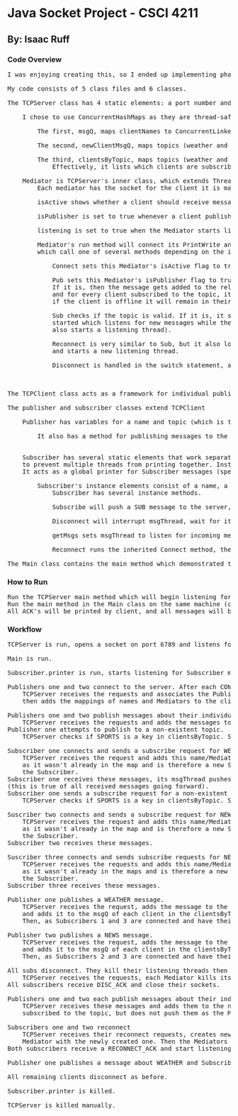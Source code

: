 
# **Java Socket Project - CSCI 4211**
## By: Isaac Ruff
### Code Overview
<pre>
I was enjoying creating this, so I ended up implementing phase 2 in this submission. Reconnecting and offline clients work as intended.

My code consists of 5 class files and 6 classes.

The TCPServer class has 4 static elements: a port number and three ConcurrentHashMaps.

    I chose to use ConcurrentHashMaps as they are thread-safe.

        The first, msgQ, maps clientNames to ConcurrentLinkedQueues which contain that client's queue of messages.

        The second, newClientMsgQ, maps topics (weather and news) to lists of every message published in that topic, that way when a new client subscribes they are pushed all previous messages on that topic.
        
        The third, clientsByTopic, maps topics (weather and news) to their own ConcurrentHashMaps, which map clientNames to Mediators.
            Effectively, it lists which clients are subscribed to which topics, and bundles their names and Mediators for easy access.
    
    Mediator is TCPServer's inner class, which extends Thread and has a custom run(). Each instance mediates between the server and a client.
        Each mediator has the socket for the client it is managing, a clientName, a printWriter and inputStream, and three boolean flags (isActive, isPublisher, and listening)
        
        isActive shows whether a client should receive messages directly or whether they should be stored in Q.
        
        isPublisher is set to true whenever a client publishes, and stops publishers from being delivered messages.
        
        listening is set to true when the Mediator starts listening for messages. Used to stop multiple listening threads from starting
        
        Mediator's run method will connect its PrintWrite and InputStream to the clientSocket, then repeatedly loop as it listens for messages. When one is received, it is handled through switch statements
        which call one of several methods depending on the inputStream

            Connect sets this Mediator's isActive flag to true, assigns it the specific clientName, and sets listening to false before sending CONN_ACK to client

            Pub sets this Mediator's isPublisher flag to true, formats the incoming message, then checks if this topic is valid and if this Publisher is subscribed to the topic it is attempting to publish to.
            If it is, then the message gets added to the relevant ArrayList within newClientMsgQ, then a thread is started which checks each mapping of clientName to Mediator within clientsByTopic
            and for every client subscribed to the topic, it adds the message to their msgQ (creating one if it doesn't exist). If the client isActive the message will be pushed immediately
            if the client is offline it will remain in their msgQ until they reconnect.

            Sub checks if the topic is valid. If it is, it sends SUB_ACK to client and adds their name to the relevant topic in clientsByTopic, mapping its name to its Mediator. Then a listening thread is
            started which listens for new messages while the client is still connected (first it checks if this Mediator is already listening, to prevent multiple listening threads from starting, as reconnect
            also starts a listening thread).

            Reconnect is very similar to Sub, but it also looks through clientsByTopic and replaces the old Mediator with the new in the clientName to Mediator mapping. Then it sends RECONNECT_ACK to client
            and starts a new listening thread.

            Disconnect is handled in the switch statement, and simply sets isActive and listening to false before sending DISC_ACK to client.



The TCPClient class acts as a framework for individual publisher/subscriber classes. It has basic methods to send/receive messages to the server, as well as to connect/disconnect

The publisher and subscriber classes extend TCPClient
    
    Publisher has variables for a name and topic (which is the topic it is able to publish to). Upon initial connection Publisher automatically follows up with a SUB request for that topic.
    
        It also has a method for publishing messages to the server

    
    Subscriber has several static elements that work separately from the class itself. The static method 'printer' is run at the start of the program and uses a static ConcurrentLinkedQueue
    to prevent multiple threads from printing together. Instead, they all push to this Q which the printer method is constantly listening to, and whatever shows up there will be printed to stdout.
    It acts as a global printer for Subscriber messages (specifically messages from publishers, not ACKs)

        Subscriber's instance elements consist of a name, a boolean listening flag to help with thread termination, and a thread called msgThread which listens for messages from the server
            Subscriber has several instance methods.
            
            Subscribe will push a SUB message to the server, and on SUB_ACK will start actively listening for messages using msgThread.
        
            Disconnect will interrupt msgThread, wait for it to die, then run the inherited TCPClient disconnect method.
        
            getMsgs sets msgThread to listen for incoming messages.
        
            Reconnect runs the inherited Connect method, then sends RECONNECT to server. On RECONNECT_ACK a new listening thread is started

The Main class contains the main method which demonstrated the code's functionality as detailed in the test sequence document provided
</pre>
### How to Run
<pre>
Run the TCPServer main method which will begin listening for clients.
Run the main method in the Main class on the same machine (code can be edited to work with other machines as well, but I didn't implement that functionality for this submission).
All ACK's will be printed by client, and all messages will be printed by the Subscriber printer static method.
</pre>
### Workflow
<pre>
TCPServer is run, opens a socket on port 6789 and listens for clients.

Main is run.

Subscriber.printer is run, starts listening for Subscriber messages.

Publishers one and two connect to the server. After each CONN_ACK, a subscription request is automatically sent for their given topic.
    TCPServer receives the requests and associates the Publisher names with their Mediators upon connection (this is true of all clients going forward)
    then adds the mappings of names and Mediators to the clientByTopic map associated with their given topic.

Publishers one and two publish messages about their individual topics.
    TCPServer receives the requests and adds the messages to newClientMsgQ, then stops as there are no Subscribers to push to yet.
Publisher one attempts to publish to a non-existent topic.
    TCPServer checks if SPORTS is a key in clientsByTopic. Since it is not, an error is returned.

Subscriber one connects and sends a subscribe request for WEATHER, then starts listening for messages.
    TCPServer receives the request and adds this name/Mediator pair to the associated clientsByTopic map, then
    as it wasn't already in the map and is therefore a new Subscriber, it pushes all messages for that topic in newClientMsgQ to
    the Subscriber.
Subscriber one receives these messages, its msgThread pushes them to the Q that Subscriber.printer is listening to and they are printed to stdout
(this is true of all received messages going forward).
Subscriber one sends a subscribe request for a non-existent topic.
    TCPServer checks if SPORTS is a key in clientsByTopic. Since it is not, an error is returned.

Suscriber two connects and sends a subscribe request for NEWS, then starts listening for messages
    TCPServer receives the request and adds this name/Mediator pair to the associated clientsByTopic map, then
    as it wasn't already in the map and is therefore a new Subscriber, it pushes all messages for that topic in newClientMsgQ to
    the Subscriber.
Subscriber two receives these messages.

Suscriber three connects and sends subscribe requests for NEWS and WEATHER, then starts listening for messages.
    TCPServer receives the requests and adds this name/Mediator pair to both clientsByTopic maps, then
    as it wasn't already in the maps and is therefore a new Subscriber, it pushes all messages for both topics in newClientMsgQ to
    the Subscriber.
Subscriber three receives these messages.

Publisher one publishes a WEATHER message.
    TCPServer receives the request, adds the message to the newClientMsgQ ArrayList associated with WEATHER,
    and adds it to the msgQ of each client in the clientsByTopic map associated with WEATHER.
    Then, as Subscribers 1 and 3 are connected and have their isActive flag set to true, the messages are pushed to them from their msgQs.

Publisher two publishes a NEWS message.
    TCPServer receives the request, adds the message to the newClientMsgQ ArrayList associated with NEWS,
    and adds it to the msgQ of each client in the clientsByTopic map associated with NEWS.
    Then, as Subscribers 2 and 3 are connected and have their isActive flag set to true, the messages are pushed to them from their msgQs.

All subs disconnect. They kill their listening threads then send a DISC to TCPServer.
    TCPServer receives the requests, each Mediator kills its listening thread and sets its isActive flag to false, then sends DISC_ACK.
All subscribers receive DISC_ACK and close their sockets.

Publishers one and two each publish messages about their individual topics.
    TCPServer receives these messages and adds them to the newClientMsgQ ArrayList for each topic, then adds them to the msgQ of each client
    subscribed to the topic, but does not push them as the Mediators associated with the client names have isActive set to false.

Subscribers one and two reconnect
    TCPServer receives their reconnect requests, creates new Mediators for them, finds their name/Mediator mapping in clientsByTopic and replaces the old
    Mediator with the newly created one. Then the Mediators push all messages in their msgQs to their clients, then start listening for new messages to push.
Both subscribers receive a RECONNECT_ACK and start listening for messages, then receive the messages from the msgQs.

Publisher one publishes a message about WEATHER and Subscriber one receives it while it is added to Subscriber 3's msgQ.

All remaining clients disconnect as before.

Subscriber.printer is killed.

TCPServer is killed manually.
</pre>